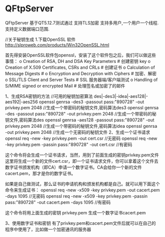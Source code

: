 # QFtpServer


QFtpServer 
基于QT5.12.7测试通过
支持TLS加密
支持多用户,一个用户一个线程.
支持定义数据端口范围.


//关于秘钥生成
1.下载OpenSSL 软件 http://slproweb.com/products/Win32OpenSSL.html

首先得安装OpenSSL软件包openssl，安装了这个软件包之后，我们可以做这些事情： 
  o  Creation of RSA, DH and DSA Key Parameters # 创建密钥 key 
  o  Creation of X.509 Certificates, CSRs and CRLs # 创建证书 
  o  Calculation of Message Digests                # 
  o  Encryption and Decryption with Ciphers # 加密、解密 
  o  SSL/TLS Client and Server Tests        # SSL 服务器端/客户端测试 
  o  Handling of S/MIME signed or encrypted Mail  # 处理签名或加密了的邮件 

1、生成RSA密钥的方法 
//可用的秘钥加密算法 des|-des3|-idea|-aes128|-aes192|-aes256
openssl genrsa -des3 -passout pass:"890728" -out privkey.pem 2048 //生成一个带密码的秘钥文件,密码算法des3
openssl genrsa -des -passout pass:"890728" -out privkey.pem 2048 //生成一个带密码的秘钥文件,密码算法des
openssl genrsa -aes128 -passout pass:"890728" -out privkey.pem 2048 //生成一个带密码的秘钥文件,密码算法idea
openssl genrsa -out privkey.pem 2048  		//生成一个无密码的秘钥文件
2、生成一个证书请求 
openssl req -new -key privkey.pem -out cert.csr  //无密码
openssl req -new -key privkey.pem -passin pass:"890728" -out cert.csr //有密码

这个命令将会生成一个证书请求，当然，用到了前面生成的密钥privkey.pem文件 
这里将生成一个新的文件cert.csr，即一个证书请求文件，你可以拿着这个文件去数字证书颁发机构（即CA）申请一个数字证书。CA会给你一个新的文件cacert.pem，那才是你的数字证书。 

如果是自己做测试，那么证书的申请机构和颁发机构都是自己。就可以用下面这个命令来生成证书： 
openssl req -new -x509 -key privkey.pem -out cacert.pem -days 1095 //无密码
openssl req -new -x509 -key privkey.pem -passin pass:"890728" -out cacert.pem -days 1095 //有密码

这个命令将用上面生成的密钥 privkey.pem 生成一个数字证书cacert.pem 

3、使用数字证书和密钥 
有了privkey.pem和cacert.pem文件后就可以在自己的程序中使用了，比如做一个加密通讯的服务器



